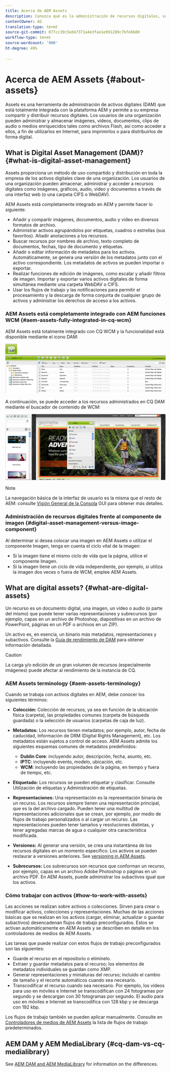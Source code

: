 ```yaml
---
title: Acerca de AEM Assets
description: Conozca qué es la administración de recursos digitales, sus casos de uso y la oferta de activos AEM Adobe.
contentOwner: AG
translation-type: tm+mt
source-git-commit: 077cc39c5ed47371a4e3fae1e991209c7bfe6b80
workflow-type: tm+mt
source-wordcount: '900'
ht-degree: 49%

---
```



# Acerca de AEM Assets {#about-assets}

Assets es una herramienta de administración de activos digitales (DAM) que está totalmente integrada con la plataforma AEM y permite a su empresa compartir y distribuir recursos digitales. Los usuarios de una organización pueden administrar y almacenar imágenes, vídeos, documentos, clips de audio o medios enriquecidos tales como archivos Flash, así como acceder a ellos, a fin de utilizarlos en Internet, para imprimirlos o para distribuirlos de forma digital.

## What is Digital Asset Management (DAM)? {#what-is-digital-asset-management}

Assets proporciona un método de uso compartido y distribución en toda la empresa de los activos digitales clave de una organización. Los usuarios de una organización pueden almacenar, administrar y acceder a recursos digitales como imágenes, gráficos, audio, vídeo y documentos a través de una interfaz web (o una carpeta CIFS o WebDAV).

AEM Assets está completamente integrado en AEM y permite hacer lo siguiente:

* Añadir y compartir imágenes, documentos, audio y vídeo en diversos formatos de archivo.
* Administrar activos agrupándolos por etiquetas, cuadros o estrellas (sus favoritos). Añadir anotaciones a los recursos.
* Buscar recursos por nombres de archivo, texto completo de documentos, fechas, tipo de documento y etiquetas.
* Añadir o editar información de metadatos para los activos. Automáticamente, se genera una versión de los metadatos junto con el activo correspondiente. Los metadatos de activos se pueden importar o exportar.
* Realizar funciones de edición de imágenes, como escalar y añadir filtros de imagen. Importar y exportar varios activos digitales de forma simultánea mediante una carpeta WebDAV o CIFS.
* Usar los flujos de trabajo y las notificaciones para permitir el procesamiento y la descarga de forma conjunta de cualquier grupo de activos y administrar los derechos de acceso a los activos.

### AEM Assets está completamente integrado con AEM funciones WCM {#aem-assets-fully-integrated-in-cq-wcm}

AEM Assets está totalmente integrado con CQ WCM y la funcionalidad está disponible mediante el icono DAM:

<!-- TBD: Update image for branding -->

![screen_shot_2012-04-17at15946pm](assets/screen_shot_2012-04-17at15946pm.png) ![screen_shot_2012-04-17at20100pm](assets/screen_shot_2012-04-17at20100pm.png)

A continuación, se puede acceder a los recursos administrados en CQ DAM mediante el buscador de contenido de WCM:

<!-- TBD: Update image for branding -->

![screen_shot_2012-04-17at20214pm](assets/screen_shot_2012-04-17at20214pm.png)

>[!NOTE]
>
>La navegación básica de la interfaz de usuario es la misma que el resto de AEM: consulte [Visión General de la Consola](/help/sites-authoring/qg-page-authoring.md) GUI para obtener más detalles.

### Administración de recursos digitales frente al componente de imagen {#digital-asset-management-versus-image-component}

Al determinar si desea colocar una imagen en AEM Assets o utilizar el componente Imagen, tenga en cuenta el ciclo vital de la imagen:

* Si la imagen tiene el mismo ciclo de vida que la página, utilice el componente Imagen.
* Si la imagen tiene un ciclo de vida independiente, por ejemplo, si utiliza la imagen dos veces o fuera de WCM, emplee AEM Assets.

## What are digital assets? {#what-are-digital-assets}

Un recurso es un documento digital, una imagen, un vídeo o audio (o parte del mismo) que puede tener varias representaciones y subrecursos (por ejemplo, capas en un archivo de Photoshop, diapositivas en un archivo de PowerPoint, páginas en un PDF o archivos en un ZIP).

Un activo es, en esencia, un binario más metadatos, representaciones y subactivos. Consulte la [Guía de rendimiento de DAM](/help/sites-deploying/assets-performance-sizing.md) para obtener información detallada.

>[!CAUTION]
>
>La carga y/o edición de un gran volumen de recursos (especialmente imágenes) puede afectar al rendimiento de la instancia de CQ.

### AEM Assets terminology {#aem-assets-terminology}

Cuando se trabaja con activos digitales en AEM, debe conocer los siguientes términos:

* **Colección:** Colección de recursos, ya sea en función de la ubicación física (carpeta), las propiedades comunes (carpeta de búsqueda guardada) o la selección de usuarios (carpetas de caja de luz).

* **Metadatos:** Los recursos tienen metadatos; por ejemplo, autor, fecha de caducidad, Información de DRM (Digital Rights Management), etc. Los metadatos están sujetos a control de acceso. AEM Assets admite los siguientes esquemas comunes de metadatos predefinidos:

   * **Dublin Core**: incluyendo autor, descripción, fecha, asunto, etc.
   * **IPTC**: incluyendo evento, modelo, ubicación, etc.
   * **WCM**: incluyendo las propiedades de la página, en tiempo y fuera de tiempo, etc.

* **Etiquetado:** Los recursos se pueden etiquetar y clasificar. Consulte Utilización de etiquetas y Administración de etiquetas.

* **Representaciones:** Una representación es la representación binaria de un recurso. Los recursos siempre tienen una representación principal, que es la del archivo cargado. Pueden tener una multitud de representaciones adicionales que se crean, por ejemplo, por medio de flujos de trabajo personalizados o al cargar un recurso. Las representaciones pueden tener tamaños y resoluciones distintas, y tener agregadas marcas de agua o cualquier otra característica modificada.

* **Versiones:** Al generar una versión, se crea una instantánea de los recursos digitales en un momento específico. Los activos se pueden restaurar a versiones anteriores. See [versioning in AEM Assets](managing-assets-touch-ui.md#asset-versioning).

* **Subrecursos:** Los subrecursos son recursos que conforman un recurso, por ejemplo, capas en un archivo Adobe Photoshop o páginas en un archivo PDF. En AEM Assets, puede administrar los subactivos igual que los activos.

### Cómo trabajar con activos {#how-to-work-with-assets}

Las acciones se realizan sobre activos o colecciones. Sirven para crear o modificar activos, colecciones y representaciones. Muchas de las acciones básicas que se realizan en los activos (cargar, eliminar, actualizar o guardar subactivos) desencadenan flujos de trabajo preconfigurados. Estos se activan automáticamente en AEM Assets y se describen en detalle en los controladores de medios de AEM Assets.

Las tareas que puede realizar con estos flujos de trabajo preconfigurados son las siguientes:

* Guarde el recurso en el repositorio o elimínelo.
* Extraer y guardar metadatos para el recurso; los elementos de metadatos individuales se guardan como XMP.
* Generar representaciones y miniaturas del recurso; incluido el cambio de tamaño y el recorte automáticos cuando sea necesario.
* Transcodificar el recurso cuando sea necesario. Por ejemplo, los vídeos para uso en móviles e Internet se transcodifican con 24 fotogramas por segundo y se descargan con 30 fotogramas por segundo. El audio para uso en móviles e Internet se transcodifica con 128 kbp y se descarga con 192 kbp.

Los flujos de trabajo también se pueden aplicar manualmente. Consulte en [Controladores de medios de AEM Assets](media-handlers.md) la lista de flujos de trabajo predeterminados.

## AEM DAM y AEM MediaLibrary {#cq-dam-vs-cq-medialibrary}

See [AEM DAM and AEM MediaLibrary](medialibrary.md) for information on the differences.
